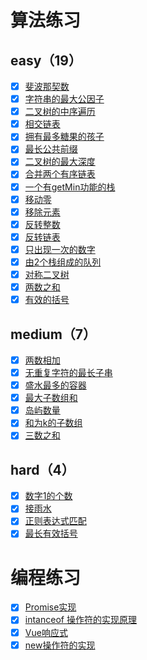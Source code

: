 # 算法练习

## easy（19）
- [x] [斐波那契数](./src/algorithm/easy/fib/README.md)
- [x] [字符串的最大公因子](./src/algorithm/easy/gcd-of-strings/README.md)
- [x] [二叉树的中序遍历](./src/algorithm/easy/inorder-traversal/README.md)
- [x] [相交链表](./src/algorithm/easy/intersection-node/README.md)
- [x] [拥有最多糖果的孩子](./src/algorithm/easy/kids-with-candies/README.md)
- [x] [最长公共前缀](./src/algorithm/easy/longest-common-prefix/README.md)
- [x] [二叉树的最大深度](./src/algorithm/easy/max-depth/README.md)
- [x] [合并两个有序链表](./src/algorithm/easy/merge-two-lists/README.md)
- [x] [一个有getMin功能的栈](./src/algorithm/easy/min-stack/README.md)
- [x] [移动零](./src/algorithm/easy/move-zeroes/README.md)
- [x] [移除元素](./src/algorithm/easy/remove-element/README.md)
- [x] [反转整数](./src/algorithm/easy/reverse-integer/README.md)
- [x] [反转链表](./src/algorithm/easy/reverse-list/README.md)
- [x] [只出现一次的数字](./src/algorithm/easy/single-number/README.md)
- [x] [由2个栈组成的队列](./src/algorithm/easy/stack-queue/README.md)
- [x] [对称二叉树](./src/algorithm/easy/symmetric-tree/README.md)
- [x] [两数之和](./src/algorithm/easy/two-sum/README.md)
- [x] [有效的括号](./src/algorithm/easy/valid-parentheses/README.md)

## medium（7）
- [x] [两数相加](./src/algorithm/medium/add-two-numbers/README.md)
- [x] [无重复字符的最长子串](./src/algorithm/medium/length-of-longest-substring/README.md)
- [x] [盛水最多的容器](./src/algorithm/medium/max-area/README.md)
- [x] [最大子数组和](./src/algorithm/medium/max-subarray/README.md)
- [x] [岛屿数量](./src/algorithm/medium/num-islands/README.md)
- [x] [和为k的子数组](./src/algorithm/medium/subarray-sum/README.md)
- [x] [三数之和](./src/algorithm/medium/three-sum/README.md)

## hard（4）
- [x] [数字1的个数](./src/algorithm/hard/digit-one-in-number/README.md)
- [x] [接雨水](./src/algorithm/hard/get-water/README.md)
- [x] [正则表达式匹配](./src/algorithm/hard/is-match/README.md)
- [x] [最长有效括号](./src/algorithm/hard/longest-valid-parentheses/README.md)

# 编程练习
- [x] [Promise实现](./src/programming/Promise/README.md)
- [x] [intanceof 操作符的实现原理](./src/programming/instanceof/README.md)
- [x] [Vue响应式](./src/programming/mvvm/README.md)
- [x] [new操作符的实现](./src/programming/new/README.md)
